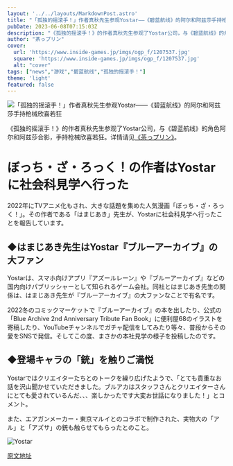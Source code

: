 ```yaml
---
layout: '../../layouts/MarkdownPost.astro'
title: "「孤独的摇滚手！」作者真秋先生参观Yostar——《碧蓝航线》的阿尔和阿兹莎手持枪械欣喜若狂"
pubDate: 2023-06-08T07:15:03Z
description: "《孤独的摇滚手！》的作者真秋先生参观了Yostar公司，与《碧蓝航线》的角色阿尔和阿兹莎合影，手持枪械欣喜若狂。"
author: "茶っプリン"
cover:
  url: 'https://www.inside-games.jp/imgs/ogp_f/1207537.jpg'
  square: 'https://www.inside-games.jp/imgs/ogp_f/1207537.jpg'
  alt: "cover"
tags: ["news","游戏","碧蓝航线","孤独的摇滚手！"]
theme: 'light'
featured: false
---
```


![「孤独的摇滚手！」作者真秋先生参观Yostar——《碧蓝航线》的阿尔和阿兹莎手持枪械欣喜若狂](https://www.inside-games.jp/imgs/ogp_f/1207537.jpg)

《孤独的摇滚手！》的作者真秋先生参观了Yostar公司，与《碧蓝航线》的角色阿尔和阿兹莎合影，手持枪械欣喜若狂。详情请见<a href="/author/10181/recent/%E8%8C%B6%E3%81%A3%E3%83%97%E3%83%AA%E3%83%B3">《茶っプリン》</a>。

# ぼっち・ざ・ろっく！の作者はYostarに社会科見学へ行った

2022年にTVアニメ化もされ、大きな話題を集めた人気漫画「ぼっち・ざ・ろっく！」。その作者である「はまじあき」先生が、Yostarに社会科見学へ行ったことを報告しています。

## ◆はまじあき先生はYostar『ブルーアーカイブ』の大ファン

Yostarは、スマホ向けアプリ『アズールレーン』や『ブルーアーカイブ』などの国内向けパブリッシャーとして知られるゲーム会社。同社とはまじあき先生の関係は、はまじあき先生が『ブルーアーカイブ』の大ファンなことで有名です。

2022冬のコミックマーケットで『ブルーアーカイブ』の本を出したり、公式の「Blue Archive 2nd Anniversary Tribute Fan Book」に便利屋68のイラストを寄稿したり、YouTubeチャンネルでガチャ配信をしてみたり等々、普段からその愛をSNSで発信。そしてこの度、まさかの本社見学の様子を投稿したのです。

## ◆登場キャラの「銃」を触りご満悦

Yostarではクリエイターたちとのトークを繰り広げたようで、「とても貴重なお話を沢山聞かせていただきました。ブルアカはスタッフさんとクリエイターさんにとても愛されているんだ、、、楽しかったです大変お世話になりました！」とコメント。

また、エアガンメーカー・東京マルイとのコラボで制作された、実物大の「アル」と「アズサ」の銃も触らせてもらったとのこと。

![Yostar](https://www.inside-games.jp/imgs/zoom/1207534.jpg)

  [原文地址](https://www.inside-games.jp/article/2023/06/08/146434.html)